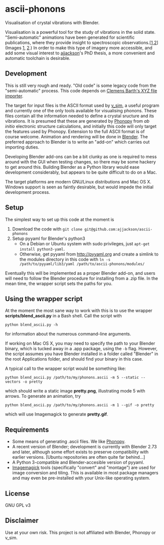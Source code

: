# ascii-phonons

Visualisation of crystal vibrations with Blender.

Visualisation is a powerful tool for the study of vibrations in the solid state.
"Semi-automatic" animations have been generated for scientific publications, where they provide insight to spectroscopic observations.\[[1][Skelton2015],[2][Brivio2015]\] (Images [1](http://dx.doi.org/10.1063/1.4917044.1), [2](http://people.bath.ac.uk/aw558/temp/mapi_phonon.gif).) In order to make this type of imagery more accessible, and add some visual interest to [ajjackson](https://github.com/ajjackson)'s PhD thesis, a more convenient and automatic toolchain is desirable.


## Development

This is still very rough and ready. "Old code" is some legacy code from the "semi-automatic" process. This code depends on [Clemens Barth's XYZ file importer](http://development.root-1.de/Atomic_Blender_XYZ.php).

The target for input files is the ASCII format used by [v_sim](http://inac.cea.fr/L_Sim/V_Sim/), a useful program and currently one of the only tools available for visualising phonons. These files contain all the information needed to define a crystal sructure and its vibrations. It is presumed that these are generated by [Phonopy](http://phonopy.sourceforge.net/) from *ab initio* electronic structure calculations, and initially this code will only target the features used by Phonopy. Extension to the full ASCII format is of course welcome.
Animation and rendering will be done in [Blender](http://www.blender.org/).
The preferred approach to Blender is to write an "add-on" which carries out importing duties.

Developing Blender add-ons can be a bit clunky as one is required to
mess around with the GUI when testing changes, so there may be some
hackery to get around this.  Building Blender as a Python library
would ease development considerably, but appears to be quite difficult
to do on a Mac.

The target platforms are modern GNU/Linux distributions and Mac OS X. Windows support is seen as faintly desirable, but would impede the initial development process.

## Setup

The simplest way to set up this code at the moment is

1. Download the code with `git clone git@github.com:ajjackson/ascii-phonons`
2. Setup pyyaml for Blender's python3
    - On a Debian or Ubuntu system with sudo privileges, just `apt-get install python3-yaml`.
    - Otherwise, get pyyaml from http://pyyaml.org and create a simlink to the modules directory in this code with `ln -s /path/to/pyyaml/lib3/yaml /path/to/ascii-phonons/modules/`
    
Eventually this will be implemented as a proper Blender add-on, and users will need to follow the Blender procedure for installing from a .zip file.
In the mean time, the wrapper script sets the paths for you.

## Using the wrapper script

At the moment the most sane way to work with this is to use the wrapper **scripts/blend_ascii.py** in a Bash shell. Call the script with

    python blend_ascii.py -h

for information about the numerous command-line arguments.

If working on Mac OS X, you may need to specify the path to your Blender binary, which is tucked away in a .app package, using the `-b` flag.
However, the script assumes you have Blender installed in a folder called "Blender" in the root Applications folder, and should find your binary in this case.

A typical call to the wrapper script would be something like:

    python blend_ascii.py /path/to/my/phonons.ascii -m 5 --static --vectors -o pretty

which should write a static image **pretty.png**, illustrating mode 5 with arrows.
To generate an animation, try

    python blend_ascii.py /path/to/my/phonons.ascii -m 1 --gif -o pretty

which will use Imagemagick to generate **pretty.gif**.

## Requirements

- Some means of generating .ascii files. We like [Phonopy](http://phonopy.sourceforge.net).
- A recent version of Blender; development is currently with
  Blender 2.73 and later, although some effort exists to preserve compatibility with earlier versions.
  [Ubuntu repositories are often quite far behind...]
- A Python 3-compatible and Blender-accesible version of pyyaml.
- [Imagemagick](http://www.imagemagick.org) tools (specifically "convert" and "montage") are used for image conversion and tiling.
  This is available in most package managers and may even be pre-installed with your Unix-like operating system.

## License

GNU GPL v3

## Disclaimer

Use at your own risk. This project is not affiliated with Blender, Phonopy or v_sim.

[Skelton2015]: http://dx.doi.org/10.1063/1.4917044
[Brivio2015]: http://arxiv.org/abs/1504.07508
